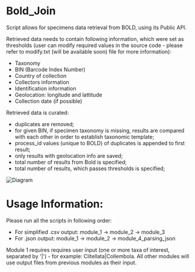 # Bold_Join

Script allows for specimens data retrieval from BOLD, using its Public API.

Retrieved data needs to contain following information, which were set as thresholds (user can modify required values in the source code - please refer to modify.txt (will be available soon) file for more information): 
- Taxonomy 
- BIN (Barcode Index Number) 
- Country of collection
- Collectors information 
- Identification information
- Geolocation: longitude and lattitude 
- Collection date (if possible)

Retrieved data is curated: 
- duplicates are removed;
- for given BIN, if specimen taxonomy is missing, results are compared with each other in order to establish taxonomic template;
- process_id values (unique to BOLD) of duplicates is appended to first result;
- only results with geolocation info are saved;
- total number of results from Bold is specified;
- total number of results, which passes thresholds is specified;

![Diagram](https://user-images.githubusercontent.com/69317662/134813923-50f61eb4-a351-4c23-9984-3593a09bf8ce.jpg)








# Usage Information:
Please run all the scripts in following order: 
  - For simplified .csv output: module_1 -> module_2 -> module_3
  - For .json output: module_1 -> module_2 -> module_4_parsing_json

Module 1 requires requires user input (one or more taxa of interest, separated by '|') - for example: Clitellata|Collembola.
All other modules will use output files from previous modules as their input. 

